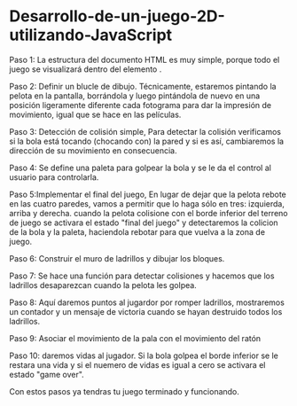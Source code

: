 # Desarrollo-de-un-juego-2D-utilizando-JavaScript
Paso 1: La estructura del documento HTML es muy simple, porque todo el juego se visualizará dentro del elemento <canvas>.

Paso 2: Definir un blucle de dibujo. Técnicamente, estaremos pintando la pelota en la pantalla, borrándola y luego pintándola de nuevo en una posición ligeramente diferente cada fotograma para dar la impresión de movimiento, igual que se hace en las películas.

Paso 3: Detección de colisión simple, Para detectar la colisión verificamos si la bola está tocando (chocando con) la pared y si es así, cambiaremos la dirección de su movimiento en consecuencia.

Paso 4: Se define una paleta para golpear la bola y se le da el control al usuario para controlarla.

Paso 5:Implementar el final del juego, En lugar de dejar que la pelota rebote en las cuatro paredes, vamos a permitir que lo haga sólo en tres: izquierda, arriba y derecha. cuando la pelota colisione con el borde inferior del terreno de juego se activara el estado "final del juego" y detectaremos la colicion de la bola y la paleta, haciendola rebotar para que vuelva a la zona de juego.

Paso 6: Construir el muro de ladrillos y dibujar los bloques.

Paso 7: Se hace una función para detectar colisiones y hacemos que los  ladrillos desaparezcan cuando la pelota les golpea.

Paso 8: Aquí daremos puntos al jugardor por romper ladrillos, mostraremos un contador y  un mensaje de victoria cuando se hayan destruido todos los ladrillos.

Paso 9: Asociar el movimiento de la pala con el movimiento del ratón

Paso 10: daremos vidas al jugador. Si la bola golpea el borde inferior se le restara una vida y si el nuemero de vidas es igual a cero se activara el estado "game over".

Con estos pasos ya tendras tu juego terminado y funcionando.
